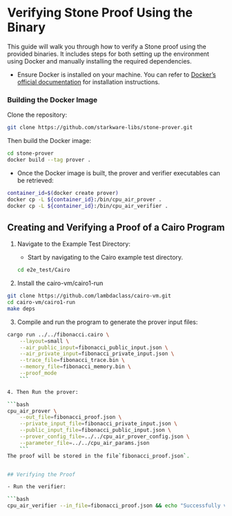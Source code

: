 # Verifying Stone Proof Using the Binary

This guide will walk you through how to verify a Stone proof using the provided binaries. It includes steps for both setting up the environment using Docker and manually installing the required dependencies.

- Ensure Docker is installed on your machine. You can refer to [Docker’s official documentation](https://docs.docker.com/get-docker/) for installation instructions.

### Building the Docker Image

Clone the repository:

```bash
git clone https://github.com/starkware-libs/stone-prover.git
```

Then build the Docker image:

```bash
cd stone-prover
docker build --tag prover .
```

- Once the Docker image is built, the prover and verifier executables can be retrieved:

```bash
container_id=$(docker create prover)
docker cp -L ${container_id}:/bin/cpu_air_prover .
docker cp -L ${container_id}:/bin/cpu_air_verifier .
```

## Creating and Verifying a Proof of a Cairo Program

1. Navigate to the Example Test Directory:

   - Start by navigating to the Cairo example test directory.

   ```bash
   cd e2e_test/Cairo
   ```

2. Install the cairo-vm/cairo1-run

```bash
git clone https://github.com/lambdaclass/cairo-vm.git
cd cairo-vm/cairo1-run
make deps
```

3. Compile and run the program to generate the prover input files:

````bash
cargo run ../../fibonacci.cairo \
    --layout=small \
    --air_public_input=fibonacci_public_input.json \
    --air_private_input=fibonacci_private_input.json \
    --trace_file=fibonacci_trace.bin \
    --memory_file=fibonacci_memory.bin \
    --proof_mode
    ```

4. Then Run the prover:

```bash
cpu_air_prover \
    --out_file=fibonacci_proof.json \
    --private_input_file=fibonacci_private_input.json \
    --public_input_file=fibonacci_public_input.json \
    --prover_config_file=../../cpu_air_prover_config.json \
    --parameter_file=../../cpu_air_params.json
    ```
The proof will be stored in the file`fibonacci_proof.json`.


## Verifying the Proof

- Run the verifier:

```bash
cpu_air_verifier --in_file=fibonacci_proof.json && echo "Successfully verified example proof."
````

<!-- 2. Using Stone Prover/Verifier

- `stark_prover`: Generates proofs
- `stark_verifier`: Verifies proofs

- Generating a Proof

To generate a proof:

```bash
./stark_prover <input_file> <output_proof_file>
```
Replace <input_file> with your input data file and <output_proof_file> with the desired name for the proof file.

- Verifying a Proof


To verify a proof:

```bash
./stark_verifier <proof_file> <public_input_file>
```
Replace <proof_file> with the path to your proof file and <public_input_file> with the path to your public input file.


3. The verifier will process the proof and output the result. A successful verification will display a message similar to:

```bash
Proof verification successful!
```
If the verification fails, you'll see an error message with details about the failure.

# Docker-based Setup

For those who prefer to use Docker for an isolated environment, follow these steps to run the entire process within a Docker container. -->
